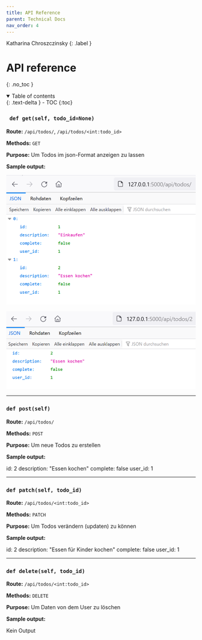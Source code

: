 ```yaml
---
title: API Reference
parent: Technical Docs
nav_order: 4
---
```


Katharina Chroszczinsky
{: .label }

# API reference
{: .no_toc }

<details open markdown="block">
  <summary>
    Table of contents
  </summary>
  {: .text-delta }
- TOC
{:toc}
</details>


### ` def get(self, todo_id=None)`

**Route:** `/api/todos/`, `/api/todos/<int:todo_id>`

**Methods:**  `GET`

**Purpose:** Um Todos im json-Format anzeigen zu lassen 

**Sample output:**

![json von api/todos](<../images/Screenshot 2023-10-27 055539.png>)

![json von api/todos/2](<../images/Screenshot 2023-10-27 055800.png>)

---

### `def post(self)`

**Route:** `/api/todos/`

**Methods:** `POST`

**Purpose:** Um neue Todos zu erstellen

**Sample output:**

id:	2
description:	"Essen kochen"
complete:	false
user_id:	1

---

### `def patch(self, todo_id)`

**Route:** `/api/todos/<int:todo_id>`

**Methods:** `PATCH`

**Purpose:** Um Todos verändern (updaten) zu können

**Sample output:**

id:	2
description:	"Essen für Kinder kochen"
complete:	false
user_id:	1

---

### `def delete(self, todo_id)`

**Route:** `/api/todos/<int:todo_id>`

**Methods:** `DELETE`

**Purpose:** Um Daten von dem User zu löschen

**Sample output:**

Kein Output
